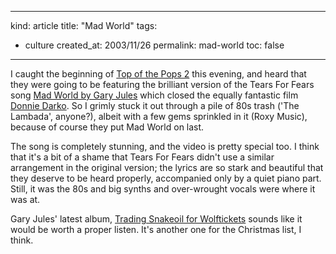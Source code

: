 -----
kind: article
title: "Mad World"
tags:
- culture
created_at: 2003/11/26
permalink: mad-world
toc: false
-----

<p>I caught the beginning of <a href="http://www.bbc.co.uk/totp2/">Top of the Pops 2</a> this evening, and heard that they were going to be featuring the brilliant version of the Tears For Fears song <a href="http://www.garyjules.com/">Mad World by Gary Jules</a> which closed the equally fantastic film <a href="http://www.imdb.com/title/tt0246578/">Donnie Darko</a>. So I grimly stuck it out through a pile of 80s trash ('The Lambada', anyone?), albeit with a few gems sprinkled in it (Roxy Music), because of course they put Mad World on last.</p>

<p>The song is completely stunning, and the video is pretty special too. I think that it's a bit of a shame that Tears For Fears didn't use a similar arrangement in the original version; the lyrics are so stark and beautiful that they deserve to be heard properly, accompanied only by a quiet piano part. Still, it was the 80s and big synths and over-wrought vocals were where it was at.</p>

<p>Gary Jules' latest album, <a href="http://www.garyjules.com/pages/music.html" title="I love that title!">Trading Snakeoil for Wolftickets</a> sounds like it would be worth a proper listen. It's another one for the Christmas list, I think.</p>


